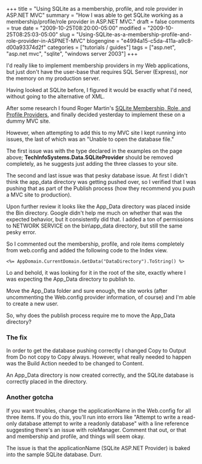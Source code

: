 +++
title = "Using SQLite as a membership, profile, and role provider in ASP.NET MVC"
summary = "How I was able to get SQLite working as a membership/profile/role provider in ASP.NET MVC."
draft = false
comments = true
date = "2009-10-25T08:20:00-05:00"
modified = "2009-10-25T08:25:03-05:00"
slug = "Using-SQLite-as-a-membership-profile-and-role-provider-in-ASPNET-MVC"
blogengine = "e4994a15-c5da-411a-a9c8-d00a93374d2f"
categories = ["tutorials / guides"]
tags = ["asp.net", "asp.net mvc", "sqlite", "windows server 2003"]
+++

<p>I'd really like to implement membership providers in my Web applications, but just don't have the user-base that requires SQL Server (Express), nor the memory on my production server.</p>
<p>Having looked at SQLite before, I figured it would be exactly what I'd need, without going to the alternative of XML.</p>
<p>After some research I found Roger Martin's <a rel="external" href="http://www.codeproject.com/KB/aspnet/SQLite-Providers.aspx">SQLite Membership, Role, and Profile Providers</a>, and finally decided yesterday to implement these on a dummy MVC site.</p>
<p>However, when attempting to add this to my MVC site I kept running into issues, the last of which was an "Unable to open the database file."</p>
<p>The first issue was with the type declared in the examples on the page above; <strong>TechInfoSystems.Data.SQLiteProvider</strong> should be removed completely, as he suggests just&nbsp;adding the three classes to your site.</p>
<p>The second and last issue was that pesky database issue. At first I didn't think the app_data directory was getting pushed over, so I verified that I was pushing that as part of the Publish process (how they recommend you push a MVC site to production).</p>
<p>Upon further review it looks like the App_Data directory was placed inside the Bin directory. Google didn't help me much on whether that was the expected behavior, but it consistently did that. I added a ton of permissions to NETWORK SERVICE on the bin\app_data directory, but still the same pesky error.</p>
<p>So I commented out the membership, profile, and role items completely from web.config and added the following code to the Index view.</p>
<pre class="code"><code class="csharp">&lt;%= AppDomain.CurrentDomain.GetData("DataDirectory").ToString() %&gt;</code></pre>
<p>Lo and behold, it was looking for it in the root of the site, exactly where I was expecting the App_Data directory to publish to.</p>
<p>Move the App_Data folder and sure enough, the site works (after uncommenting the Web.config provider information, of course) and I'm able to create a new user.</p>
<p>So, why does the publish process require me to move the App_Data directory?</p>
<h3>The fix</h3>
<p>In order to get the database pushing correctly I changed Copy to Output from Do not copy to Copy always. However, what really needed to happen was the Build Action needed to be changed to Content.</p>
<p>An App_Data directory is now created correctly, and the SQLite database is correctly placed in the directory.</p>
<h3>Another gotcha</h3>
<p>If you want troubles, change the applicationName in the Web.config for all three items. If you do this, you'll run into errors like "Attempt to write a read-only database attempt to write a readonly database" with a line reference suggesting there's an issue with roleManager. Comment that out, or that and membership and&nbsp;profile, and things will seem okay.</p>
<p>The issue is that the applicationName (SQLite ASP.NET Provider) is baked into the sample SQLite database. Durr.</p>
